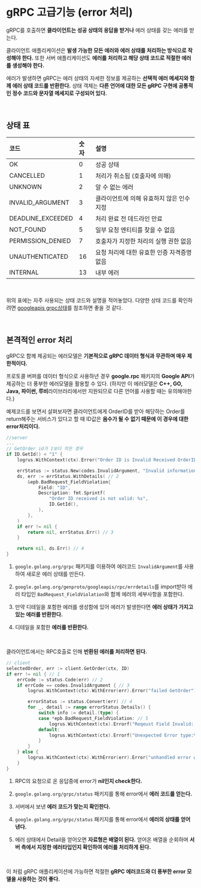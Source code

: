 gRPC 고급기능 (error 처리)
===

gRPC를 호출하면 **클라이언트는 성공 상태의 응답을 받거나** 에러 상태를 갖는 에러를 받는다.

클라이언트 애플리케이션은 **발생 가능한 모든 에러와 에러 상태를 처리하는 방식으로 작성해야 한다.** 또한 서버 애플리케이션도 **에러를 처리하고 해당 상태 코드로 적절한 에러를 생성해야 한다.**

에러가 발생하면 gRPC는 에러 상태의 자세한 정보를 제공하는 **선택적 에러 메세지와 함께 에러 상태 코드를 반환한다.** 상태 객체는 **다른 언어에 대한 모든 gRPC 구현에 공통적인 정수 코드와 문자열 메세지로 구성되어 있다.**

<br>

## 상태 표

코드 | 숫자 | 설명 
:-- | :-- | :--
OK | 0 | 성공 상태
CANCELLED | 1 | 처리가 취소됨 (호출자에 의해)
UNKNOWN | 2 | 알 수 없는 에러
INVALID_ARGUMENT | 3 | 클라이언트에 의해 유효하지 않은 인수 지정
DEADLINE_EXCEEDED | 4 | 처리 완료 전 데드라인 만료
NOT_FOUND | 5 | 일부 요청 엔티티를 찾을 수 없음
PERMISSION_DENIED | 7 | 호출자가 지정한 처리의 실행 권한 없음
UNAUTHENTICATED | 16 | 요청 처리에 대한 유효한 인증 자격증명 없음
INTERNAL | 13 | 내부 에러

<br>

위의 표에는 자주 사용되는 상태 코드와 설명을 적어놓았다. 다양한 상태 코드를 확인하려면 [googleapis grpc상태](https://github.com/googleapis/googleapis/blob/master/google/rpc/code.proto)를 참조하면 좋을 것 같다.

<br>

## 본격적인 error 처리

gRPC오 함께 제공되는 에러모델은 **기본적으로 gRPC 데이터 형식과 무관하며 매우 제한적이다.**

프로토콜 버퍼를 데이터 형식으로 사용하년 경우 **google.rpc** 패키지의 **Google API**가 제공하는 더 풍부한 에러모델을 활용할 수 있다. (하지만 이 에러모델은 **C++, GO, Java, 파이썬, 루비**라이브러리에서만 지원되므로 다른 언어를 사용할 때는 유의해야한다.)

예제코드를 보면서 살펴보자면 클라이언트에게 OrderID를 받아 해당하는 Order를 return해주는 서비스가 있다고 할 때 ID값은 **음수가 될 수 없기 때문에 이 경우에 대한 error처리이다.**

```go
//server
...
// GetOrder id가 1보다 작은 경우
if ID.GetId() < "1" {
    logrus.WithContext(ctx).Error("Order ID is Invalid Received OrderID: %s", ID.GetId())

    errStatus := status.New(codes.InvalidArgument, "Invalid information received") // 1
    ds, err := errStatus.WithDetails( // 2
        &epb.BadRequest_FieldViolation{
            Field: "ID",
            Description: fmt.Sprintf(
                "Order ID received is not valid: %s",
                ID.GetId(),
            ),
        },
    )
    if err != nil {
        return nil, errStatus.Err() // 3
    }

    return nil, ds.Err() // 4
}
```

1. `google.golang.org/grpc` 패키지를 이용하여 에러코드 `InvalidArgument`를 사용하여 새로운 에러 상태를 만든다.

2. `google.golang.org/genproto/googleapis/rpc/errdetails`를 import받아 에러 타입인 `BadRequest_FieldViolation`와 함께 에러의 세부사항을 포함한다.

3. 만약 디테일을 포함한 에러를 생성함에 있어 에러가 발생한다면 **에러 상태가 가지고 있는 에러를 반환한다.**

4. 디테일을 포함한 **에러를 반환한다.**

<br>

클라이언트에서는 RPC호출로 인해 **반환된 에러를 처리하면 된다.**

```go
// client
selectedOrder, err := client.GetOrder(ctx, ID)
if err != nil { // 1
    errCode := status.Code(err) // 2
    if errCode == codes.InvalidArgument { // 3
        logrus.WithContext(ctx).WithError(err).Error("failed GetOrder")

        errorStatus := status.Convert(err) // 4
        for _, detail := range errorStatus.Details() {
            switch info := detail.(type) {
            case *epb.BadRequest_FieldViolation: // 5
                logrus.WithContext(ctx).Errorf("Reqeust Field Invalid: %s", info)
            default:
                logrus.WithContext(ctx).Errorf("Unexpected Error type:%s", info)
            }
        }
    } else {
        logrus.WithContext(ctx).WithError(err).Error("unhandled error with errorCode: %s", errCode)
    }
}
```

1. RPC의 요청으로 온 응답중에 error가 **nil인지 check한다.**

2. `google.golang.org/grpc/status` 패키지를 통해 error에서 **에러 코드를 얻는다.**

3. 서버에서 보낸 **에러 코드가 맞는지 확인한다.**

4. `google.golang.org/grpc/status` 패키지를 통해 error에서 **에러의 상태를 얻어낸다.**

5. 에러 상태에서 Detail을 얻어오면 **자료형은 배열이 된다.** 얻어온 배열을 순회하며 **서버 측에서 지정한 에러타입인지 확인하여 에러를 처리하게 된다.**

<br>

이 처럼 gRPC 애플리케이션에 가능하면 적절한 **gRPC 에러코드와 더 풍부한 error 모델을 사용하는 것이 좋다.**


